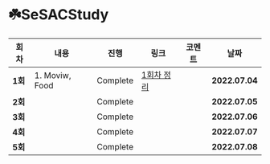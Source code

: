 # ☘️SeSACStudy

| 회차    | 내용                                           | 진행 | 링크                                                         | 코멘트                                                  | 날짜           |
| ------- | ---------------------------------------------- | ---- | ------------------------------------------------------------ | ------------------------------------------------------- | -------------- |
| **1회** | 1. Moviw, Food | Complete | [1회차 정리](https://eun-dev.tistory.com/2) |  | **2022.07.04** |
| **2회** |  | Complete |  |  | **2022.07.05** |
| **3회** |  | Complete |  |  | **2022.07.06** |
| **4회** |  | Complete |  |  | **2022.07.07** |
| **5회** |  | Complete |  |  | **2022.07.08** |

</br>
</br>
</br>

